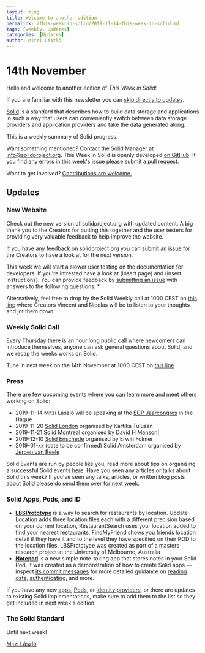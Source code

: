 ```yaml
---
layout: blog
title: Welcome to another edition
permalink: /this-week-in-solid/2019-11-14-this-week-in-solid.md
tags: [weekly, updates]
categories: [Updates]
author: Mitzi László
---
```


# 14th November

Hello and welcome to another edition of *This Week in Solid*!

If you are familiar with this newsletter you can [skip directly to updates](##updates).

[Solid](https://solidproject.org) is a standard that describes how to build data storage and applications in such a way that users can conveniently switch between data storage providers and application providers and take the data generated along.

This is a weekly summary of Solid progress.

Want something mentioned? Contact the Solid Manager at info@solidproject.org. This Week in Solid is openly developed [on GitHub](https://github.com/solid/information/blob/master/weekly-updates/next.md). If you find any errors in this week's issue please [submit a pull request](https://github.com/solid/information/pulls). 

Want to get involved? [Contributions are welcome.](https://github.com/solid/process)

## Updates

### New Website 
Check out the new version of solidproject.org with updated content. A big thank you to the Creators for putting this together and the user testers for providing very valuable feedback to help improve the website.

If you have any feedback on solidproject.org you can [submit an issue](https://github.com/solid/solid.github.io/issues) for the Creators to have a look at for the next version. 

This week we will start a slower user testing on the documentation for developers. If you're intrested have a look at (insert page) and (insert instructions). You can provide feedback by [submitting an issue](https://github.com/solid/solid.github.io/issues) with answers to the following questions: 
* 

Alternatively, feel free to drop by the Solid Weekly call at 1000 CEST on [this line](https://zoom.us/j/121552099) where Creators Vincent and Nicolas will be to listen to your thoughts and jot them down. 

### Weekly Solid Call
Every Thursday there is an hour long public call where newcomers can introduce themselves, anyone can ask general questions about Solid, and we recap the weeks works on Solid. 

Tune in next week on the 14th November at 1000 CEST on [this line](https://zoom.us/j/121552099).

### Press
There are few upcoming events where you can learn more and meet others working on Solid: 
* 2019-11-14 Mitzi László will be speaking at the [ECP Jaarcongres](https://ecp.nl/jaarcongres/programma/#event-158) in the Hague 
* 2019-11-20 [Solid London](https://www.eventbrite.com/e/data-control-ethics-solid-workshop-this-is-for-everyone-join-the-movement-tickets-79208132657?ref=estw) organised by Kartika Tulusan
* 2019-11-21 [Solid Montreal](https://www.meetup.com/Montreal-Decentralized-Linked-Data-Meetup/events/266218723/?fbclid=IwAR2sJy5LIwzjJG52HSyfj88TSW4t5w_svUsWKA-STNG_e-pwrkfoLC5ROpE) organised by [David H Manson](https://github.com/vid)|
* 2019-12-10 [Solid Enschede](http://www.pilod.nl/wiki/Solid_Christmas_Meetup_Enschede_-_How_to_Fix_the_Internet!) organised by Erwin Folmer
* 2019-01-xx (date to be confirmed) Solid Amsterdam organised by [Jeroen van Beele](https://github.com/jjvbeele)

Solid Events are run by people like you, read more about tips on organising a successful Solid events [here](https://github.com/solid/information/blob/master/solid-events.md). Have you seen any articles or talks about Solid this week? If you've seen any talks, articles, or written blog posts about Solid please do send them over for next week.

### Solid Apps, Pods, and ID

* **[LBSPrototype](https://github.com/SharonStrats/SolidRestaurantSearch)** is a way to search for restaurants by location. Update Location adds three location files each with a different precision based on your current location, RestaurantSearch uses your location added to find your nearest restaurants, FindMyFriend shows you friends location detail if they have it and to the level they have specified on their POD to the location files. LBSPrototype was created as part of a masters research project at the University of Melbourne, Australia
* **[Notepod](https://notepod.vincenttunru.com/)** is a new simple note-taking app that stores notes in your Solid Pod. It was created as a demonstration of how to create Solid apps — inspect [its commit messages](https://gitlab.com/vincenttunru/notepod/commits/master) for more detailed guidance on [reading data](https://gitlab.com/vincenttunru/notepod/commit/5c534abdd2d6ed18be8ddc256427fb7bc0baae71), [authenticating](https://gitlab.com/vincenttunru/notepod/commit/f42f8ae6e55f1a1996050d5061252b5ac615b5aa), and more.

If you have any new [apps](https://github.com/solid/solid-apps), [Pods](https://github.com/solid/pods), or [identity providers](https://github.com/solid/solid-idp-list), or there are updates to existing Solid implementations, make sure to add them to the list so they get included in next week's edition.

### The Solid Standard 


Until next week!

[Mitzi László](https://github.com/Mitzi-Laszlo)
